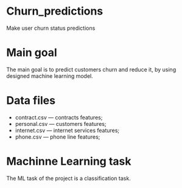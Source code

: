 # Churn_predictions
Make user churn status predictions

# Main goal
The main goal is to predict customers churn and reduce it, by using designed machine learning model.

# Data files
- contract.csv — contracts features;
- personal.csv — customers features;
- internet.csv — internet services features;
- phone.csv — phone line features;

# Machinne Learning task
The ML task of the project is a classification task. 
